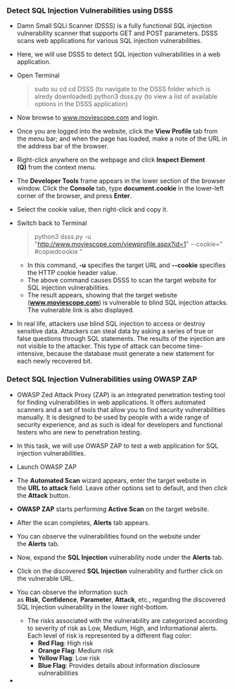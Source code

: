 ### Detect SQL Injection Vulnerabilities using DSSS

- Damn Small SQLi Scanner (DSSS) is a fully functional SQL injection vulnerability scanner that supports GET and POST parameters. DSSS scans web applications for various SQL injection vulnerabilities.

- Here, we will use DSSS to detect SQL injection vulnerabilities in a web application.
- Open Terminal
	> sudo su
	> cd
	> cd DSSS (to navigate to the DSSS folder which is alredy downloaded)
	> python3 dsss.py (to view a list of available options in the DSSS application)
	
- Now browse to www.moviescope.com and login.
- Once you are logged into the website, click the **View Profile** tab from the menu bar; and when the page has loaded, make a note of the URL in the address bar of the browser.
- Right-click anywhere on the webpage and click **Inspect Element (Q)** from the context menu.
- The **Developer Tools** frame appears in the lower section of the browser window. Click the **Console** tab, type **document.cookie** in the lower-left corner of the browser, and press **Enter**.
- Select the cookie value, then right-click and copy it.
- Switch back to Terminal
	> python3 dsss.py -u "http://www.moviescope.com/viewprofile.aspx?id=1" --cookie=" #copiedcookie "
	- In this command, **-u** specifies the target URL and **--cookie** specifies the HTTP cookie header value.
	- The above command causes DSSS to scan the target website for SQL injection vulnerabilities.
	- The result appears, showing that the target website (**www.moviescope.com**) is vulnerable to blind SQL injection attacks. The vulnerable link is also displayed.

- In real life, attackers use blind SQL injection to access or destroy sensitive data. Attackers can steal data by asking a series of true or false questions through SQL statements. The results of the injection are not visible to the attacker. This type of attack can become time-intensive, because the database must generate a new statement for each newly recovered bit.



### Detect SQL Injection Vulnerabilities using OWASP ZAP

- OWASP Zed Attack Proxy (ZAP) is an integrated penetration testing tool for finding vulnerabilities in web applications. It offers automated scanners and a set of tools that allow you to find security vulnerabilities manually. It is designed to be used by people with a wide range of security experience, and as such is ideal for developers and functional testers who are new to penetration testing.

- In this task, we will use OWASP ZAP to test a web application for SQL injection vulnerabilities.
- Launch OWASP ZAP
- The **Automated Scan** wizard appears, enter the target website in the **URL to attack** field. Leave other options set to default, and then click the **Attack** button.
- **OWASP ZAP** starts performing **Active Scan** on the target website.
- After the scan completes, **Alerts** tab appears.
- You can observe the vulnerabilities found on the website under the **Alerts** tab.
- Now, expand the **SQL Injection** vulnerability node under the **Alerts** tab.
- Click on the discovered **SQL Injection** vulnerability and further click on the vulnerable URL.
- You can observe the information such as **Risk**, **Confidence**, **Parameter**, **Attack**, etc., regarding the discovered SQL Injection vulnerability in the lower right-bottom.
	- The risks associated with the vulnerability are categorized according to severity of risk as Low, Medium, High, and Informational alerts. Each level of risk is represented by a different flag color:
		- **Red Flag**: High risk
		- **Orange Flag**: Medium risk
		- **Yellow Flag**: Low risk
		- **Blue Flag**: Provides details about information disclosure vulnerabilities
- 